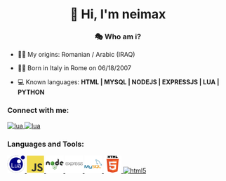 <h1 align="center">👋 Hi, I'm neimax</h1>
<h3 align="center">🎭 Who am i?</h3>

-  🏴‍☠️ My origins: Romanian / Arabic (IRAQ)

- 👦🏽 Born in Italy in Rome on 06/18/2007

- 💻 Known languages: **HTML | MYSQL | NODEJS | EXPRESSJS | LUA | PYTHON**

<h3 align="left">Connect with me:</h3>
<a href="https://discord.gg/gWD99E9yas" target="_blank"> <img src="https://raw.githubusercontent.com/rahuldkjain/github-profile-readme-generator/master/src/images/icons/Social/discord.svg" alt="lua" width="40" height="40" /> </a> 
<a href="https://t.me/neimax1806" target="_blank"> <img src="https://static.vecteezy.com/system/resources/previews/023/986/562/non_2x/telegram-logo-telegram-logo-transparent-telegram-icon-transparent-free-free-png.png" alt="lua" width="40" height="40" /> </a> 

<h3>Languages and Tools:</h3>
<a href="https://lua.org/" target="_blank"> <img src="https://raw.githubusercontent.com/devicons/devicon/master/icons/lua/lua-original.svg" alt="lua" width="40" height="40" /> </a> 
<a href="https://developer.mozilla.org/en-US/docs/Web/JavaScript" target="_blank"> <img src="https://raw.githubusercontent.com/devicons/devicon/master/icons/javascript/javascript-original.svg" alt="javascript" width="40" height="40" /> </a>                      
<a href="https://nodejs.org" target="_blank"> <img src="https://raw.githubusercontent.com/devicons/devicon/master/icons/nodejs/nodejs-original-wordmark.svg" alt="nodejs" width="40" height="40" /> </a> 
<a href="https://expressjs.com" target="_blank"> <img src="https://raw.githubusercontent.com/devicons/devicon/master/icons/express/express-original-wordmark.svg" alt="express" width="40" height="40" /> </a>
<a href="https://www.mysql.com/" target="_blank"> <img src="https://raw.githubusercontent.com/devicons/devicon/master/icons/mysql/mysql-original-wordmark.svg" alt="mysql" width="40" height="40" /> </a> 
<a href="https://www.w3.org/html/" target="_blank"> <img src="https://raw.githubusercontent.com/devicons/devicon/master/icons/html5/html5-original-wordmark.svg" alt="html5" width="40" height="40" /> </a> 
<a href="https://www.python.org/" target="_blank"> <img src="https://upload.wikimedia.org/wikipedia/commons/thumb/c/c3/Python-logo-notext.svg/1200px-Python-logo-notext.svg.png" alt="html5" width="40" height="40" /> </a> 